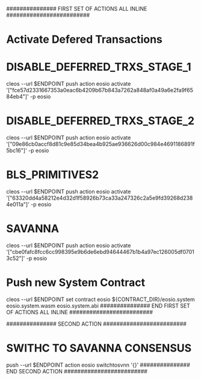 

############### FIRST SET OF ACTIONS ALL INLINE #########################
# Activate Defered Transactions
# DISABLE_DEFERRED_TRXS_STAGE_1
cleos --url $ENDPOINT push action eosio activate '["fce57d2331667353a0eac6b4209b67b843a7262a848af0a49a6e2fa9f6584eb4"]' -p eosio
# DISABLE_DEFERRED_TRXS_STAGE_2
cleos --url $ENDPOINT push action eosio activate '["09e86cb0accf8d81c9e85d34bea4b925ae936626d00c984e4691186891f5bc16"]' -p eosio
# BLS_PRIMITIVES2
cleos --url $ENDPOINT push action eosio activate '["63320dd4a58212e4d32d1f58926b73ca33a247326c2a5e9fd39268d2384e011a"]' -p eosio
# SAVANNA
cleos --url $ENDPOINT push action eosio activate '["cbe0fafc8fcc6cc998395e9b6de6ebd94644467b1b4a97ec126005df07013c52"]' -p eosio
# Push new System Contract
cleos --url $ENDPOINT set contract eosio ${CONTRACT_DIR}/eosio.system eosio.system.wasm eosio.system.abi
############### END FIRST SET OF ACTIONS ALL INLINE #########################

############### SECOND ACTION #########################
# SWITHC TO SAVANNA CONSENSUS
push --url $ENDPOINT  action eosio switchtosvnn '{}'
############### END SECOND ACTION #########################
